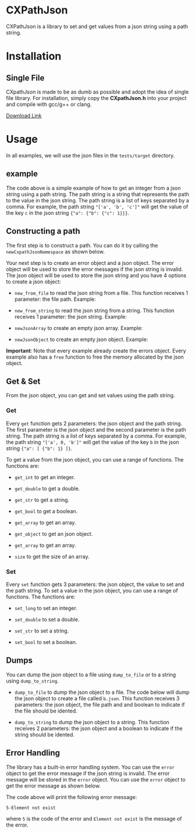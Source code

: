 # CXPathJson
CXPathJson is a library to set and get values from a json string using a path string.

# Installation 

## Single File
CXpathJson is made to be as dumb as possible and adopt the idea of single file library.
For installation, simply copy the **CXpathJson.h** into your project and compile with gcc/g++ or clang. 

[Download Link]()

# Usage
In all examples, we will use the json files in the `tests/target` directory.

## example
<!--codeof:exemples/get/get_int.c -->

The code above is a simple example of how to get an integer from a json string using a path string. The path string is a string that represents the path to the value in the json string. The path string is a list of keys separated by a comma. For example, the path string `"['a', 'b', 'c']"` will get the value of the key `c` in the json string `{"a": {"b": {"c": 1}}}`.


## Constructing a path
The first step is to construct a path. You can do it by calling the `newCxpathJsonNamespace` as shown below.

<!--codeof:exemples/constructors/construct_xpath.c -->

Your next step is to create an error object and a json object. The error object will be used to store the error messages if the json string is invalid. The json object will be used to store the json string and you have 4 options to create a json object:
- `new_from_file` to read the json string from a file. This function receives 1 parameter: the file path.
Example:
<!--codeof:exemples/constructors/construct_json_object_from_file.c -->

- `new_from_string` to read the json string from a string. This function receives 1 parameter: the json string.
Example:
<!--codeof:exemples/constructors/construct_json_object_from_string.c -->

- `newJsonArray` to create an empty json array.
Example:
<!--codeof:exemples/constructors/construct_json_object_array.c -->

- `newJsonObject` to create an empty json object.
Example:
<!--codeof:exemples/constructors/construct_json_object_object.c -->

**Important**: Note that every example already create the errors object. Every example also has a `free` function to free the memory allocated by the json object.

## Get & Set
From the json object, you can get and set values using the path string.

### Get
Every `get` function gets 2 parameters: the json object and the path string. The first
parameter is the json object and the second parameter is the path string. The path string is a list of keys separated by a comma. For example, the path string `"['a', 0, 'b']"` will get the value of the key `b` in the json string `{"a": [ {"b": 1} ]}`.

To get a value from the json object, you can use a range of functions. The functions are:
- `get_int` to get an integer.
<!--codeof:exemples/get/get_int.c -->

- `get_double` to get a double.
<!--codeof:exemples/get/get_double.c -->

- `get_str` to get a string.
<!--codeof:exemples/get/get_str.c -->

- `get_bool` to get a boolean.
<!--codeof:exemples/get/get_bool.c -->


- `get_array` to get an array.
<!--codeof:exemples/get/get_array.c -->

- `get_object` to get an json object.
<!--codeof:exemples/get/get_object.c -->

- `get_array` to get an array.
<!--codeof:exemples/get/get_array.c -->

- `size` to get the size of an array.
<!--codeof:exemples/get/get_size.c -->


### Set
Every `set` function gets 3 parameters: the json object, the value to set and the path string.
To set a value in the json object, you can use a range of functions. The functions are:

- `set_long` to set an integer.
<!--codeof:exemples/set/set_long.c -->

- `set_double` to set a double.
<!--codeof:exemples/set/set_double.c -->

- `set_str` to set a string.
<!--codeof:exemples/set/set_str.c -->

- `set_bool` to set a boolean.
<!--codeof:exemples/set/set_bool.c -->


## Dumps
You can dump the json object to a file using `dump_to_file` or to a string using `dump_to_string`.

- `dump_to_file` to dump the json object to a file. The code below will dump the json object to create a file called `b.json`. This function receives 3 parameters: the json object, the file path and and boolean to indicate if the file should be idented.
<!--codeof:exemples/dumps/dump_to_file.c -->

- `dump_to_string` to dump the json object to a string. This function receives 2 parameters: the json object and a boolean to indicate if the string should be idented.
<!--codeof:exemples/dumps/dump_to_string.c -->


## Error Handling
The library has a built-in error handling system. You can use the `error` object to get the error message if the json string is invalid. The error message will be stored in the `error` object. You can use the `error` object to get the error message as shown below.
<!--codeof:exemples/errors/raise_element_not_exists.c -->

The code above will print the following error message:
```
5-Element not exist
```
where `5` is the code of the error and `Element not exist` is the message of the error.





